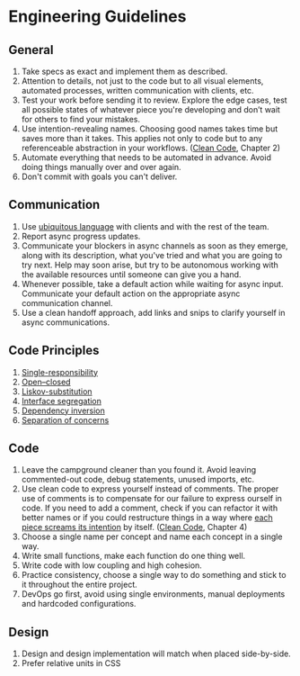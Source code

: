 # Engineering Guidelines

## General

1. Take specs as exact and implement them as described.
1. Attention to details, not just to the code but to all visual elements, automated processes, written communication with clients, etc.
1. Test your work before sending it to review. Explore the edge cases, test all possible states of whatever piece you're developing and don’t wait for others to find your mistakes.
1. Use intention-revealing names. Choosing good names takes time but saves more than it takes. This applies not only to code but to any referenceable abstraction in your workflows. ([Clean Code](https://enos.itcollege.ee/~jpoial/oop/naited/Clean%20Code.pdf), Chapter 2)
1. Automate everything that needs to be automated in advance. Avoid doing things manually over and over again.
1. Don't commit with goals you can't deliver.

## Communication

1. Use [ubiquitous language](https://martinfowler.com/bliki/UbiquitousLanguage.html#:~:text=Ubiquitous%20Language%20is%20the%20term,language%20between%20developers%20and%20users.&text=Evans%20makes%20clear%20that%20using,and%20hence%20the%20domain%20model.) with clients and with the rest of the team.
1. Report async progress updates.
1. Communicate your blockers in async channels as soon as they emerge, along with its description, what you've tried and what you are going to try next. Help may soon arise, but try to be autonomous working with the available resources until someone can give you a hand.
1. Whenever possible, take a default action while waiting for async input. Communicate your default action on the appropriate async communication channel.
1. Use a clean handoff approach, add links and snips to clarify yourself in async communications.

## Code Principles

1. [Single-responsibility](https://blog.cleancoder.com/uncle-bob/2014/05/08/SingleReponsibilityPrinciple.html)
1. [Open–closed](http://blog.cleancoder.com/uncle-bob/2014/05/12/TheOpenClosedPrinciple.html)
1. [Liskov-substitution](https://en.wikipedia.org/wiki/Liskov_substitution_principle)
1. [Interface segregation](https://en.wikipedia.org/wiki/Interface_segregation_principle)
1. [Dependency inversion](https://en.wikipedia.org/wiki/Dependency_inversion_principle)
1. [Separation of concerns](https://en.wikipedia.org/wiki/Separation_of_concerns)

## Code

1. Leave the campground cleaner than you found it. Avoid leaving commented-out code, debug statements, unused imports, etc.
1. Use clean code to express yourself instead of comments. The proper use of comments is to compensate for our failure to express ourself in code. If you need to add a comment, check if you can refactor it with better names or if you could restructure things in a way where [each piece screams its intention](https://blog.cleancoder.com/uncle-bob/2011/09/30/Screaming-Architecture.html) by itself. ([Clean Code](https://enos.itcollege.ee/~jpoial/oop/naited/Clean%20Code.pdf), Chapter 4)
1. Choose a single name per concept and name each concept in a single way.
1. Write small functions, make each function do one thing well.
1. Write code with low coupling and high cohesion.
1. Practice consistency, choose a single way to do something and stick to it throughout the entire project.
1. DevOps go first, avoid using single environments, manual deployments and hardcoded configurations.

## Design

1. Design and design implementation will match when placed side-by-side.
1. Prefer relative units in CSS
